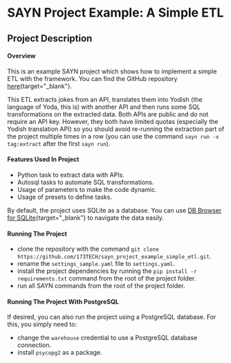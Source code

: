# SAYN Project Example: A Simple ETL

## Project Description

#### Overview

This is an example SAYN project which shows how to implement a simple ETL with the framework. You can find the GitHub repository [here](https://github.com/173TECH/sayn_project_example_simple_etl){target="\_blank"}.

This ETL extracts jokes from an API, translates them into Yodish (the language of Yoda, this is) with another API and then runs some SQL transformations on the extracted data. Both APIs are public and do not require an API key. However, they both have limited quotas (especially the Yodish translation API) so you should avoid re-running the extraction part of the project multiple times in a row (you can use the command `sayn run -x tag:extract` after the first `sayn run`).

#### Features Used In Project

* Python task to extract data with APIs.
* Autosql tasks to automate SQL transformations.
* Usage of parameters to make the code dynamic.
* Usage of presets to define tasks.

By default, the project uses SQLite as a database. You can use [DB Browser for SQLite](https://sqlitebrowser.org/dl/){target="\_blank"} to navigate the data easily.

#### Running The Project

* clone the repository with the command `git clone https://github.com/173TECH/sayn_project_example_simple_etl.git`.
* rename the `settings_sample.yaml` file to `settings.yaml`.
* install the project dependencies by running the `pip install -r requirements.txt` command from the root of the project folder.
* run all SAYN commands from the root of the project folder.

#### Running The Project With PostgreSQL

If desired, you can also run the project using a PostgreSQL database. For this, you simply need to:

* change the `warehouse` credential to use a PostgreSQL database connection.
* install `psycopg2` as a package.
